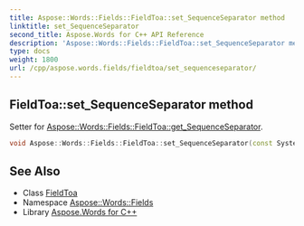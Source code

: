 ```yaml
---
title: Aspose::Words::Fields::FieldToa::set_SequenceSeparator method
linktitle: set_SequenceSeparator
second_title: Aspose.Words for C++ API Reference
description: 'Aspose::Words::Fields::FieldToa::set_SequenceSeparator method. Setter for Aspose::Words::Fields::FieldToa::get_SequenceSeparator in C++.'
type: docs
weight: 1800
url: /cpp/aspose.words.fields/fieldtoa/set_sequenceseparator/
---
```

## FieldToa::set_SequenceSeparator method


Setter for [Aspose::Words::Fields::FieldToa::get_SequenceSeparator](../get_sequenceseparator/).

```cpp
void Aspose::Words::Fields::FieldToa::set_SequenceSeparator(const System::String &value)
```

## See Also

* Class [FieldToa](../)
* Namespace [Aspose::Words::Fields](../../)
* Library [Aspose.Words for C++](../../../)
